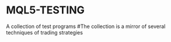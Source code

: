 # MQL5-TESTING
A collection of test programs
#The collection is a mirror of several techniques of trading strategies

